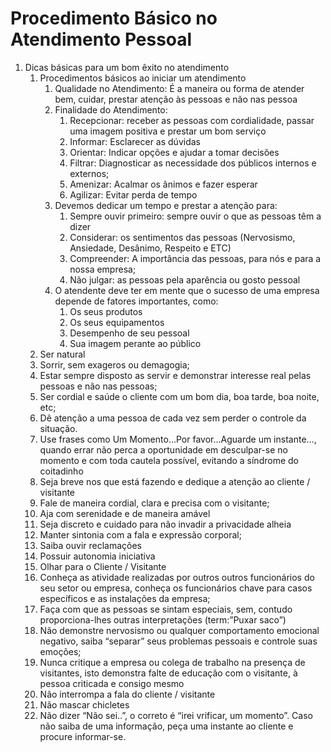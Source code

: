 # Procedimento Básico no Atendimento Pessoal

1. Dicas básicas para um bom êxito no  atendimento
    1. Procedimentos básicos ao iniciar  um atendimento
        1. Qualidade no Atendimento: É a maneira ou forma de atender bem, cuidar, prestar atenção às pessoas e não nas pessoa
        2. Finalidade do Atendimento: 
            1. Recepcionar: receber as pessoas com cordialidade, passar uma imagem  positiva e prestar um bom serviço
            2. Informar: Esclarecer  as dúvidas
            3. Orientar: Indicar opções e ajudar a tomar decisões
            4. Filtrar: Diagnosticar as necessidade dos públicos internos e externos;
            5. Amenizar: Acalmar os ânimos e fazer esperar
            6. Agilizar: Evitar perda de tempo
        3. Devemos dedicar um tempo e prestar a atenção para:
            1. Sempre ouvir primeiro: sempre ouvir o que as pessoas têm a dizer 
            2. Considerar: os sentimentos das pessoas (Nervosismo, Ansiedade, Desânimo, Respeito e ETC)
            3. Compreender: A importância das pessoas, para nós e para a nossa empresa;
            4. Não julgar: as pessoas pela aparência ou gosto pessoal
        4. O atendente deve ter em mente  que o sucesso de uma empresa depende de fatores importantes, como:
            1. Os seus produtos 
            2. Os seus equipamentos 
            3. Desempenho de seu pessoal
            4. Sua imagem perante ao público
    2. Ser natural
    3. Sorrir, sem exageros ou demagogia;
    4. Estar sempre disposto as servir e demonstrar interesse real pelas pessoas e não nas pessoas;
    5. Ser cordial e saúde o cliente  com um bom dia, boa tarde, boa noite, etc;
    6. Dê atenção a uma pessoa  de cada vez sem perder o controle da situação.
    7. Use frases como Um Momento…Por favor…Aguarde um instante…, quando errar não perca a oportunidade em desculpar-se  no momento e  com toda cautela possível, evitando a síndrome do coitadinho
    8. Seja breve nos que está fazendo  e dedique a atenção ao cliente / visitante
    9. Fale de maneira  cordial, clara e precisa com o visitante;
    10. Aja com serenidade e de maneira amável
    11. Seja discreto e cuidado para não invadir a privacidade alheia
    12. Manter sintonia com a fala e expressão corporal;
    13. Saiba ouvir reclamações
    14. Possuir autonomia iniciativa 
    15. Olhar para o Cliente / Visitante
    16. Conheça as atividade realizadas por outros outros funcionários do seu setor ou empresa, conheça os funcionários chave para casos específicos e as instalações da empresa;
    17. Faça com que as pessoas se sintam especiais, sem, contudo proporciona-lhes outras interpretações (term:”Puxar saco”)
    18. Não demonstre nervosismo ou qualquer comportamento emocional negativo, saiba “separar” seus problemas pessoais e controle suas emoções;
    19. Nunca critique a empresa ou colega de trabalho na presença de visitantes, isto demonstra falte de educação com o visitante, à pessoa criticada e consigo mesmo
    20. Não interrompa a fala do cliente / visitante
    21. Não mascar chicletes
    22. Não dizer “Não sei..”, o correto é “irei  vrificar, um momento”.  Caso não saiba de uma informação, peça uma instante ao cliente e procure informar-se.